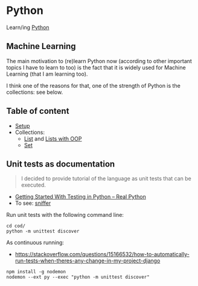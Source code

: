 # Python

Learn/ing [Python](https://www.python.org)


## Machine Learning

The main motivation to (re)learn Python now (according to other important topics I have to learn to
 too) is the fact that it is widely used for Machine Learning (that I am learning too).
 
I think one of the reasons for that, one of the strength of Python is the collections: see below. 


## Table of content

- [Setup](./doc/setup.md)
- Collections:
  - [List](./cod/test_collection_1_list.py) and [Lists with OOP](./cod/test_collection_2_list_oop.py)
  - [Set](./cod/test_collection_3_set.py)


## Unit tests as documentation

> I decided to provide tutorial of the language as unit tests that can be executed. 

- [Getting Started With Testing in Python – Real Python](https://realpython.com/python-testing/#choosing-a-test-runner)
- To see: [sniffer](https://pypi.org/project/sniffer/0.2.3/)

Run unit tests with the following command line:

```
cd cod/
python -m unittest discover
```

As continuous running:

- https://stackoverflow.com/questions/15166532/how-to-automatically-run-tests-when-theres-any-change-in-my-project-django

```
npm install -g nodemon
nodemon --ext py --exec "python -m unittest discover"
```

